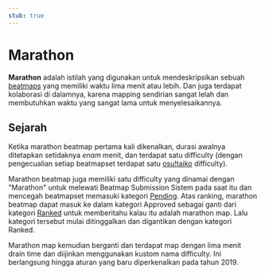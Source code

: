 ```yaml
---
stub: true
---
```


# Marathon

**Marathon** adalah istilah yang digunakan untuk mendeskripsikan sebuah [beatmaps](/wiki/Beatmap) yang memiliki waktu lima menit atau lebih. Dan juga terdapat kolaborasi di dalamnya, karena mapping sendirian sangat lelah dan membutuhkan waktu yang sangat lama untuk menyelesaikannya.

## Sejarah

Ketika marathon beatmap pertama kali dikenalkan, durasi awalnya ditetapkan setidaknya *enam* menit, dan terdapat satu difficulty (dengan pengecualian setiap beatmapset terdapat satu [osu!taiko](/wiki/Game_mode/osu!taiko) difficulty).

Marathon beatmap juga memiliki satu difficulty yang dinamai dengan "Marathon" untuk melewati Beatmap Submission Sistem pada saat itu dan mencegah beatmapset memasuki kategori [Pending](/wiki/Beatmap/Category#pending). Atas ranking, marathon beatmap dapat masuk ke dalam kategori Approved sebagai ganti dari kategori [Ranked](/wiki/Beatmap/Category#ranked) untuk memberitahu kalau itu adalah marathon map. Lalu kategori tersebut mulai ditinggalkan dan digantikan dengan kategori Ranked.

Marathon map kemudian berganti dan terdapat map dengan lima menit drain time dan diijinkan menggunakan kustom nama difficulty. Ini berlangsung hingga aturan yang baru diperkenalkan pada tahun 2019.
